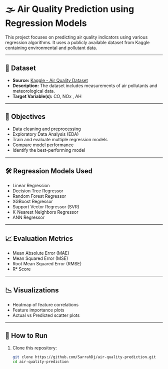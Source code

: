 # 🌫️ Air Quality Prediction using Regression Models

This project focuses on predicting air quality indicators using various regression algorithms. It uses a publicly available dataset from Kaggle containing environmental and pollutant data.

---

## 📂 Dataset

- **Source:** [Kaggle - Air Quality Dataset](https://www.kaggle.com/)  
- **Description:** The dataset includes measurements of air pollutants and meteorological data.  
- **Target Variable(s):** CO, NOx , AH

---

## 📌 Objectives

- Data cleaning and preprocessing
- Exploratory Data Analysis (EDA)
- Train and evaluate multiple regression models
- Compare model performance
- Identify the best-performing model

---

## 🛠️ Regression Models Used

- Linear Regression  
- Decision Tree Regressor  
- Random Forest Regressor   
- XGBoost Regressor  
- Support Vector Regressor (SVR)  
- K-Nearest Neighbors Regressor
- ANN Regressor 

---

## 📈 Evaluation Metrics

- Mean Absolute Error (MAE)  
- Mean Squared Error (MSE)  
- Root Mean Squared Error (RMSE)  
- R² Score  

---

## 📉 Visualizations

- Heatmap of feature correlations
- Feature importance plots
- Actual vs Predicted scatter plots

---

## 🧪 How to Run

1. Clone this repository:
    ```bash
    git clone https://github.com/SarrahDj/air-quality-prediction.git
    cd air-quality-prediction
    ```
